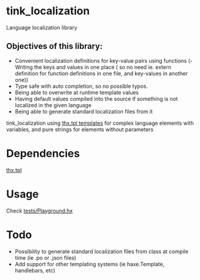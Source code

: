 # tink_localization
Language localization library

## Objectives of this library:
- Convenient localization definitions for key-value pairs using functions (- Writing the keys and values in one place ( so no need ie. extern definition for function definitions in one file, and key-values in another one))
- Type safe with auto completion, so no possible typos.
- Being able to overwrite at runtime template values
- Having default values compiled into the source if something is not localized in the given language
- Being able to generate standard localization files from it

tink_localization using [thx.tpl templates](http://lib.haxe.org/p/thx.tpl) for complex language elements with variables, and pure strings for elements without parameters

# Dependencies
[thx.tpl](http://lib.haxe.org/p/thx.tpl)

# Usage
Check [tests/Playground.hx](https://github.com/grosmar/tink_localization/blob/master/tests/Playground.hx)

# Todo
- Possibility to generate standard localization files from class at compile time (ie .po or .json files)
- Add support for other templating systems (ie haxe.Template, handlebars, etc)